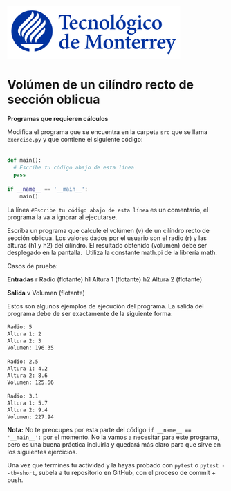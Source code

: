 ![Tec de Monterrey](../../images/logotecmty.png)
# Volúmen de un cilíndro recto de sección oblicua
**Programas que requieren cálculos**

Modifica el programa que se encuentra en la carpeta `src` que se llama
`exercise.py` y que contiene el siguiente código:

```python

def main():
  # Escribe tu código abajo de esta línea
  pass

if __name__ == '__main__':
    main()
```

La línea `#Escribe tu código abajo de esta línea` es un comentario,
el programa la va a ignorar al ejecutarse.

Escriba un programa que calcule el volúmen (v) de un cilíndro recto de sección oblicua. 
Los valores dados por el usuario son el radio (r) y las alturas (h1 y h2) del cilíndro. 
El resultado obtenido (volumen) debe ser desplegado en la pantalla. 
Utiliza la constante math.pi de la librería math.

Casos de prueba:

**Entradas**
r   Radio (flotante) 
h1  Altura 1 (flotante)
h2  Altura 2 (flotante)

**Salida**
v   Volumen (flotante)

Estos son algunos ejemplos de ejecución del programa. La salida del programa debe de ser exactamente de la siguiente forma:

```plaintext
Radio: 5
Altura 1: 2
Altura 2: 3
Volumen: 196.35

Radio: 2.5
Altura 1: 4.2
Altura 2: 8.6
Volumen: 125.66

Radio: 3.1
Altura 1: 5.7
Altura 2: 9.4
Volumen: 227.94
```
**Nota:** No te preocupes por esta parte del código
`if __name__ == '__main__':` por el momento. No la vamos a necesitar para
este programa, pero es una buena práctica incluirla y quedará más
claro para que sirve en los siguientes ejercicios.

Una vez que termines tu actividad y la hayas probado con `pytest` o `pytest --tb=short`,
subela a tu repositorio en GitHub, con el proceso de commit + push.